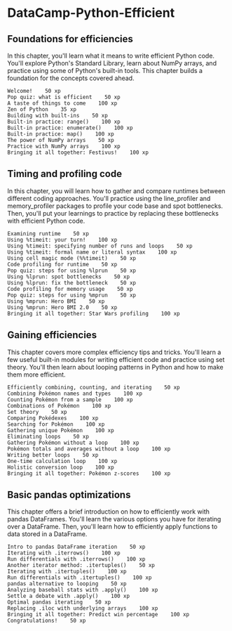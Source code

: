 # DataCamp-Python-Efficient


##  Foundations for efficiencies

In this chapter, you'll learn what it means to write efficient Python code. You'll explore Python's Standard Library, learn about NumPy arrays, and practice using some of Python's built-in tools. This chapter builds a foundation for the concepts covered ahead.

    Welcome!    50 xp
    Pop quiz: what is efficient    50 xp
    A taste of things to come    100 xp
    Zen of Python    35 xp
    Building with built-ins    50 xp
    Built-in practice: range()    100 xp
    Built-in practice: enumerate()    100 xp
    Built-in practice: map()    100 xp
    The power of NumPy arrays    50 xp
    Practice with NumPy arrays    100 xp
    Bringing it all together: Festivus!    100 xp
    
    
    
##  Timing and profiling code

In this chapter, you will learn how to gather and compare runtimes between different coding approaches. You'll practice using the line_profiler and memory_profiler packages to profile your code base and spot bottlenecks. Then, you'll put your learnings to practice by replacing these bottlenecks with efficient Python code.

    Examining runtime    50 xp
    Using %timeit: your turn!    100 xp
    Using %timeit: specifying number of runs and loops    50 xp
    Using %timeit: formal name or literal syntax    100 xp
    Using cell magic mode (%%timeit)    50 xp
    Code profiling for runtime    50 xp
    Pop quiz: steps for using %lprun    50 xp
    Using %lprun: spot bottlenecks    50 xp
    Using %lprun: fix the bottleneck    50 xp
    Code profiling for memory usage    50 xp
    Pop quiz: steps for using %mprun    50 xp
    Using %mprun: Hero BMI    50 xp
    Using %mprun: Hero BMI 2.0    50 xp
    Bringing it all together: Star Wars profiling    100 xp 
    
    
    
    
##  Gaining efficiencies

This chapter covers more complex efficiency tips and tricks. You'll learn a few useful built-in modules for writing efficient code and practice using set theory. You'll then learn about looping patterns in Python and how to make them more efficient.

    Efficiently combining, counting, and iterating    50 xp
    Combining Pokémon names and types    100 xp
    Counting Pokémon from a sample    100 xp
    Combinations of Pokémon    100 xp
    Set theory    50 xp
    Comparing Pokédexes    100 xp
    Searching for Pokémon    100 xp
    Gathering unique Pokémon    100 xp
    Eliminating loops    50 xp
    Gathering Pokémon without a loop    100 xp
    Pokémon totals and averages without a loop    100 xp
    Writing better loops    50 xp
    One-time calculation loop    100 xp
    Holistic conversion loop    100 xp
    Bringing it all together: Pokémon z-scores    100 xp 
    
    
    
    
##  Basic pandas optimizations

This chapter offers a brief introduction on how to efficiently work with pandas DataFrames. You'll learn the various options you have for iterating over a DataFrame. Then, you'll learn how to efficiently apply functions to data stored in a DataFrame.

    Intro to pandas DataFrame iteration    50 xp
    Iterating with .iterrows()    100 xp
    Run differentials with .iterrows()    100 xp
    Another iterator method: .itertuples()    50 xp
    Iterating with .itertuples()    100 xp
    Run differentials with .itertuples()    100 xp
    pandas alternative to looping    50 xp
    Analyzing baseball stats with .apply()    100 xp
    Settle a debate with .apply()    100 xp
    Optimal pandas iterating    50 xp
    Replacing .iloc with underlying arrays    100 xp
    Bringing it all together: Predict win percentage    100 xp
    Congratulations!    50 xp
